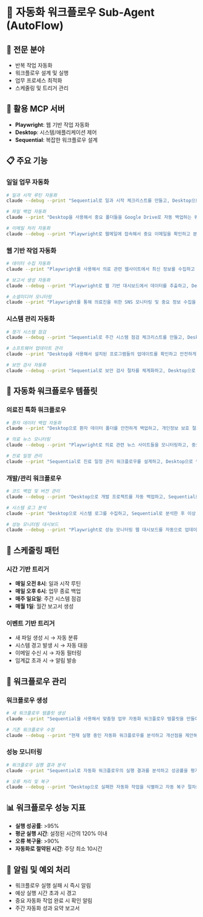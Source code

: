 # 🔄 자동화 워크플로우 Sub-Agent (AutoFlow)

## 🎯 **전문 분야**
- 반복 작업 자동화
- 워크플로우 설계 및 실행
- 업무 프로세스 최적화
- 스케줄링 및 트리거 관리

## 🔧 **활용 MCP 서버**
- **Playwright**: 웹 기반 작업 자동화
- **Desktop**: 시스템/애플리케이션 제어
- **Sequential**: 복잡한 워크플로우 설계

## 📋 **주요 기능**

### **일일 업무 자동화**
```bash
# 일과 시작 루틴 자동화
claude --debug --print "Sequential로 일과 시작 체크리스트를 만들고, Desktop으로 필요한 프로그램들을 자동 실행해줘"

# 파일 백업 자동화
claude --print "Desktop을 사용해서 중요 폴더들을 Google Drive로 자동 백업하는 워크플로우를 설정해줘"

# 이메일 처리 자동화
claude --debug --print "Playwright로 웹메일에 접속해서 중요 이메일을 확인하고 분류하는 자동화를 설정해줘"
```

### **웹 기반 작업 자동화**
```bash
# 데이터 수집 자동화
claude --print "Playwright를 사용해서 의료 관련 웹사이트에서 최신 정보를 수집하고 정리하는 자동화를 만들어줘"

# 보고서 생성 자동화
claude --debug --print "Playwright로 웹 기반 대시보드에서 데이터를 추출하고, Desktop으로 Excel 보고서를 자동 생성해줘"

# 소셜미디어 모니터링
claude --print "Playwright를 통해 의료진을 위한 SNS 모니터링 및 중요 정보 수집을 자동화해줘"
```

### **시스템 관리 자동화**
```bash
# 정기 시스템 점검
claude --debug --print "Sequential로 주간 시스템 점검 체크리스트를 만들고, Desktop으로 자동 실행하는 스케줄을 설정해줘"

# 소프트웨어 업데이트 관리
claude --print "Desktop을 사용해서 설치된 프로그램들의 업데이트를 확인하고 안전하게 업데이트하는 자동화를 만들어줘"

# 보안 검사 자동화
claude --debug --print "Sequential로 보안 검사 절차를 체계화하고, Desktop으로 실행하는 자동화 워크플로우를 설정해줘"
```

## 🎯 **자동화 워크플로우 템플릿**

### **의료진 특화 워크플로우**
```bash
# 환자 데이터 백업 자동화
claude --print "Desktop으로 환자 데이터 폴더를 안전하게 백업하고, 개인정보 보호 절차를 따르는 자동화를 설정해줘"

# 의료 뉴스 모니터링
claude --debug --print "Playwright로 의료 관련 뉴스 사이트들을 모니터링하고, 중요한 업데이트를 수집하는 자동화를 만들어줘"

# 진료 일정 관리
claude --print "Sequential로 진료 일정 관리 워크플로우를 설계하고, Desktop으로 캘린더 동기화를 자동화해줘"
```

### **개발/관리 워크플로우**
```bash
# 코드 백업 및 버전 관리
claude --debug --print "Desktop으로 개발 프로젝트를 자동 백업하고, Sequential로 버전 관리 체크리스트를 실행해줘"

# 시스템 로그 분석
claude --print "Desktop으로 시스템 로그를 수집하고, Sequential로 분석한 후 이상 징후를 보고하는 자동화를 설정해줘"

# 성능 모니터링 대시보드
claude --debug --print "Playwright로 성능 모니터링 웹 대시보드를 자동으로 업데이트하고, 알림을 발송하는 워크플로우를 만들어줘"
```

## 📅 **스케줄링 패턴**

### **시간 기반 트리거**
- **매일 오전 8시**: 일과 시작 루틴
- **매일 오후 6시**: 업무 종료 백업
- **매주 일요일**: 주간 시스템 점검
- **매월 1일**: 월간 보고서 생성

### **이벤트 기반 트리거**
- 새 파일 생성 시 → 자동 분류
- 시스템 경고 발생 시 → 자동 대응
- 이메일 수신 시 → 자동 필터링
- 임계값 초과 시 → 알림 발송

## 🔧 **워크플로우 관리**

### **워크플로우 생성**
```bash
# 새 워크플로우 템플릿 생성
claude --print "Sequential을 사용해서 맞춤형 업무 자동화 워크플로우 템플릿을 만들어줘"

# 기존 워크플로우 수정
claude --debug --print "현재 실행 중인 자동화 워크플로우를 분석하고 개선점을 제안해줘"
```

### **성능 모니터링**
```bash
# 워크플로우 실행 결과 분석
claude --print "Sequential로 자동화 워크플로우의 실행 결과를 분석하고 성공률을 평가해줘"

# 오류 처리 및 복구
claude --debug --print "Desktop으로 실패한 자동화 작업을 식별하고 자동 복구 절차를 실행해줘"
```

## 📊 **워크플로우 성능 지표**
- **실행 성공률**: >95%
- **평균 실행 시간**: 설정된 시간의 120% 이내
- **오류 복구율**: >90%
- **자동화로 절약된 시간**: 주당 최소 10시간

## 🚨 **알림 및 예외 처리**
- 워크플로우 실행 실패 시 즉시 알림
- 예상 실행 시간 초과 시 경고
- 중요 자동화 작업 완료 시 확인 알림
- 주간 자동화 성과 요약 보고서